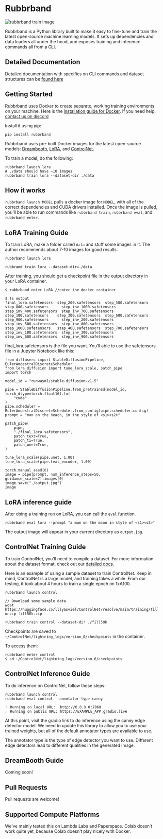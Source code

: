 # Rubbrband

![rubbrband train image](https://lh3.googleusercontent.com/u/0/drive-viewer/AAOQEOSUMegyjMpYrbtErUyXXPoE_pVDwFZEVwQd14V9nZryxmlRKIJOHsS98ORQyIJGhv83xWsioXMsH4S2PahOFVmDwmbb=w2966-h2118)

Rubbrband is a Python library built to make it easy to fine-tune and train the latest open-source machine learning models. It sets up dependencies and data loaders all under the hood, and exposes training and inference commands all from a CLI.

## Detailed Documentation
Detailed documentation with specifics on CLI commands and dataset structures can be [found here](https://rubbrband.gitbook.io/cli-docs/)

## Getting Started

Rubbrband uses Docker to create separate, working training environments on your machine. Here is the [installation guide for Docker](https://docs.docker.com/engine/install/). If you need help, [contact us on discord](https://discord.gg/BW3R9yK7Fh)

Install it using pip:

```
pip install rubbrband
```

Rubbrband uses pre-built Docker images for the latest open-source models: [Dreambooth](https://github.com/XavierXiao/Dreambooth-Stable-Diffusion.git), [LoRA](https://github.com/cloneofsimo/lora), and [ControlNet](https://github.com/lllyasviel/ControlNetv).

To train a model, do the following:

```
rubbrband launch lora
# ./data should have ~10 images
rubbrband train lora --dataset-dir ./data
```

## How it works

`rubbrband launch MODEL` pulls a docker image for `MODEL`, with all of the correct dependencies and CUDA drivers installed. Once the image is pulled, you'll be able to run commands like `rubbrband train`, `rubbrband eval`, and `rubbrband enter`.

## LoRA Training Guide

To train LoRA, make a folder called `data` and stuff some images in it. The author recommends about 7-10 images for good results.

```
rubbrband launch lora

rubbrand train lora --dataset-dir=./data
```

After training, you should get a checkpoint file in the output directory in your LoRA container.

```
$ rubbrband enter LoRA //enter the docker container

$ ls output
final_lora.safetensors  step_200.safetensors  step_500.safetensors  step_800.safetensors      step_inv_1000.safetensors  step_inv_400.safetensors  step_inv_700.safetensors
step_100.safetensors    step_300.safetensors  step_600.safetensors  step_900.safetensors      step_inv_200.safetensors   step_inv_500.safetensors  step_inv_800.safetensors
step_1000.safetensors   step_400.safetensors  step_700.safetensors  step_inv_100.safetensors  step_inv_300.safetensors   step_inv_600.safetensors  step_inv_900.safetensors
```

final_lora.safetensors is the file you want.
You'll able to use the safetensors file in a Jupyter Notebook like this:

```
from diffusers import StableDiffusionPipeline, EulerAncestralDiscreteScheduler
from lora_diffusion import tune_lora_scale, patch_pipe
import torch

model_id = "runwayml/stable-diffusion-v1-5"

pipe = StableDiffusionPipeline.from_pretrained(model_id, torch_dtype=torch.float16).to(
    "cuda"
)
pipe.scheduler = EulerAncestralDiscreteScheduler.from_config(pipe.scheduler.config)
prompt = "man on the beach, in the style of <s1><s2>"

patch_pipe(
    pipe,
    "./final_lora.safetensors",
    patch_text=True,
    patch_ti=True,
    patch_unet=True,
)

tune_lora_scale(pipe.unet, 1.00)
tune_lora_scale(pipe.text_encoder, 1.00)

torch.manual_seed(0)
image = pipe(prompt, num_inference_steps=50, guidance_scale=7).images[0]
image.save("./output.jpg")
image
```

## LoRA inference guide

After doing a training run on LoRA, you can call the `eval` function.

```
rubbrband eval lora --prompt "a man on the moon in style of <s1><s2>"
```

The output image will appear in your current directory as `output.jpg`.

## ControlNet Training Guide

To train ControlNet, you'll need to compile a dataset. For more information about the dataset format, check out our [detailed docs](https://app.gitbook.com/o/JfS1paCFtWiRKTMRCxl7/s/hqOJkRGbxcKWjcX90iQv/supported-models/controlnet).

Here is an example of using a sample dataset to train ControlNet. Keep in mind, ControlNet is a large model, and training takes a while. From our testing, it took about 4 hours to train a single epoch on 1xA100.

```
rubbrband launch control

// Download some sample data
wget https://huggingface.co/lllyasviel/ControlNet/resolve/main/training/fill50k.zip
unzip fill50k.zip

rubbrband train control --dataset-dir ./fill50k
```

Checkpoints are saved to `~/ControlNet/lightning_logs/version_0/checkpoints` in the container.

To access them:

```
rubbrband enter control
$ cd ~/ControlNet/lightning_logs/version_0/checkpoints
```

## ControlNet Inference Guide

To do inference on ControlNet, follow these steps:

```
rubbrband launch control
rubbrband eval control --annotator-type canny

⠸ Running on local URL:  http://0.0.0.0:7860
⠦ Running on public URL: https://EXAMPLE_APP.gradio.live
```

At this point, visit the gradio link to do inference using the canny edge detector model. We need to update this library to allow you to use your trained weights, but all of the default annotator types are available to use.

The annotator type is the type of edge detector you want to use. Different edge detectors lead to different qualities in the generated image.

## DreamBooth Guide

Coming soon!

## Pull Requests

Pull requests are welcome!

## Supported Compute Platforms

We've mainly tested this on Lambda Labs and Paperspace. Colab doesn't work quite yet, because Colab doesn't play nicely with Docker.

